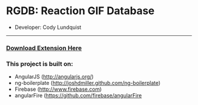 # RGDB: Reaction GIF Database

* Developer: Cody Lundquist

***

### [Download Extension Here](https://chrome.google.com/webstore/detail/rgdb-reaction-gif-databas/imnmfplnjbokfdfjccabigmiffjepndo)

### This project is built on:
* AngularJS (http://angularjs.org/)
* ng-boilerplate (http://joshdmiller.github.com/ng-boilerplate)
* Firebase (http://www.firebase.com)
* angularFire (https://github.com/firebase/angularFire